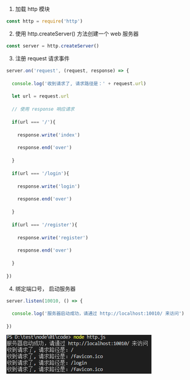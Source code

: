 1.  加载 http 模块

```javascript
const http = require('http')
```

2. 使用 http.createServer() 方法创建一个 web 服务器

```js
const server = http.createServer()
```

3.  注册 request 请求事件

```javascript
server.on('request', (request, response) => {

  console.log('收到请求了, 请求路径是：' + request.url)

  let url = request.url

  // 使用 response 响应请求

  if(url === '/'){

    response.write('index')

    response.end('over')

  }

  if(url === '/login'){

    response.write('login')

    response.end('over')

  }

  if(url === '/register'){

    response.write('register')

    response.end('over')

  }

})

```

4.  绑定端口号， 启动服务器

```javascript
server.listen(10010, () => {

  console.log('服务器启动成功，请通过 http://localhost:10010/ 来访问')

})

```

![](http.assets/1534475893025.png)